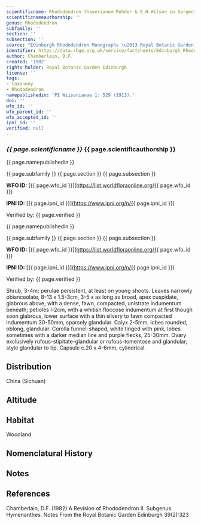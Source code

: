 ```yaml
---
scientificname: Rhododendron thayerianum Rehder & E.H.Wilson in Sargent (ed.)
scientificnameauthorship: ''
genus: Rhododendron
subfamily: ''
section: ''
subsection: ''
source: "Edinburgh Rhododendron Monographs \u2013 Royal Botanic Garden Edinburgh"
identifier: https://data.rbge.org.uk/service/factsheets/Edinburgh_Rhododendron_Monographs.xhtml
author: Chamberlain, D.F.
created: '1982'
rights holder: Royal Botanic Garden Edinburgh
license: ''
tags:
- taxonomy
- Rhododendron
namepublishedin: 'PI Wiisonianae 1: 529 (1913).'
doi: ''
wfo_id: ''
wfo_parent_id: ''
wfo_accepted_id: ''
ipni_id: ''
verified: null
---
```

### _{{ page.scientificname }}_ {{ page.scientificauthorship }}
 {{ page.namepublishedin }}

{{ page.subfamily }} {{ page.section }} {{ page.subsection }}

**WFO ID:** [{{ page.wfo_id }}](https://list.worldfloraonline.org/{{ page.wfo_id }})

**IPNI ID:** [{{ page.ipni_id }}](https://www.ipni.org/n/{{ page.ipni_id }})

Verified by: {{ page.verified }}

 {{ page.namepublishedin }}

{{ page.subfamily }} {{ page.section }} {{ page.subsection }}

**WFO ID:** [{{ page.wfo_id }}](https://list.worldfloraonline.org/{{ page.wfo_id }})

**IPNI ID:** [{{ page.ipni_id }}](https://www.ipni.org/n/{{ page.ipni_id }})

Verified by: {{ page.verified }}



Shrub, 3-4m; perulae persistent, at least on young shoots. Leaves narrowly obianceolate, 8-13 x 1.5-3cm, 3-5 x as long as broad, apex cuspidate, glabrous above, with a dense, fawn, compacted, unistrate indumentum beneath; petioles l-2cm, with a whitish floccose indumentum at first though soon glabrous, lower surface with a thin silvery to fawn compacted indumentum 30-50mm, sparsely glandular. Calyx 2-5mm, lobes rounded, oblong, glandular. Corolla funnel-shaped, white tinged with pink, lobes sometimes with a darker median line and purple flecks, 25-30mm. Ovary exclusively rufous-stipitate-glandular or rufous-tomentose and glandular; style glandular to tip. Capsule c.20 x 4-6mm, cylindrical.

## Distribution
China (Sichuan)

## Altitude


## Habitat
Woodland

## Nomenclatural History

                       
## Notes


## References

Chamberlain, D.F. (1982) A Revision of Rhododendron II. Subgenus Hymenanthes. Notes From the Royal Botanic Garden Edinburgh 39(2):323
